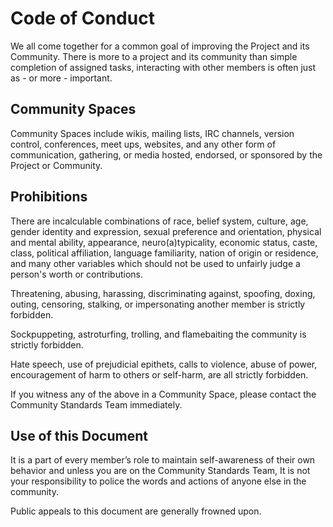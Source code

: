 Code of Conduct
===============

We all come together for a common goal of improving the Project and its Community. There is more to a project and its community than simple completion of assigned tasks, interacting with other members is often just as - or more - important. 

Community Spaces
----------------

Community Spaces include wikis, mailing lists, IRC channels, version control, conferences, meet ups, websites, and any other form of communication, gathering, or media hosted, endorsed, or sponsored by the Project or Community.

Prohibitions
------------

There are incalculable combinations of race, belief system, culture, age, gender identity and expression, sexual preference and orientation, physical and mental ability, appearance, neuro(a)typicality, economic status, caste, class, political affiliation, language familiarity, nation of origin or residence, and many other variables which should not be used to unfairly judge a person's worth or contributions.

Threatening, abusing, harassing, discriminating against, spoofing, doxing, outing, censoring, stalking, or impersonating another member is strictly forbidden.

Sockpuppeting, astroturfing, trolling, and flamebaiting the community is strictly forbidden.

Hate speech, use of prejudicial epithets, calls to violence, abuse of power, encouragement of harm to others or self-harm, are all strictly forbidden. 

If you witness any of the above in a Community Space, please contact the Community Standards Team immediately.

Use of this Document
--------------------

It is a part of every member’s role to maintain self-awareness of their own behavior and unless you are on the Community Standards Team, It is not your responsibility to police the words and actions of anyone else in the community. 

Public appeals to this document are generally frowned upon.
